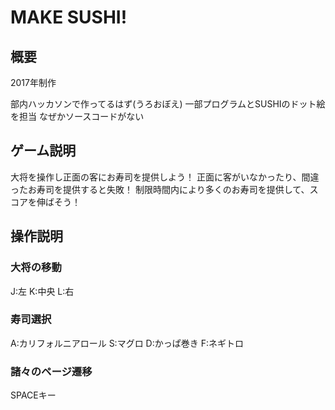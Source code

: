 # MAKE SUSHI!

## 概要
2017年制作

部内ハッカソンで作ってるはず(うろおぼえ)
一部プログラムとSUSHIのドット絵を担当
なぜかソースコードがない

## ゲーム説明
大将を操作し正面の客にお寿司を提供しよう！
正面に客がいなかったり、間違ったお寿司を提供すると失敗！
制限時間内により多くのお寿司を提供して、スコアを伸ばそう！

## 操作説明
### 大将の移動
J:左
K:中央
L:右

### 寿司選択
A:カリフォルニアロール
S:マグロ
D:かっぱ巻き
F:ネギトロ

### 諸々のページ遷移
SPACEキー

